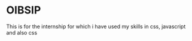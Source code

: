 # OIBSIP
This is for the internship for which i have used my skills in css, javascript and also css 
